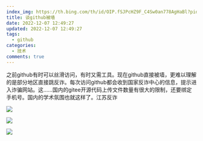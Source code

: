 ```yaml
---
index_img: https://th.bing.com/th/id/OIP.fSJPcHZ9F_C4Sw0an778AgHaBl?pid=ImgDet&rs=1
title: 谈github被墙
date: 2022-12-07 12:49:27
updated: 2022-12-07 12:49:27
tags:
  - github
categories:
  - 技术
comments: true
---
```

之前﻿github有时可以丝滑访问，有时又需工具。现在﻿github直接被墙，更难以理解的是部分地区直接跳反诈。每次访问github都会收到国家反诈中心的信息，提示进入诈骗网站。这……国内的gitee开源代码上传文件数量有很大的限制，还要绑定手机号。国内的学术氛围也就这样了。江苏反诈

![](https://pic1.zhimg.com/80/v2-b6c91574c17a9801b043f4c6056d2cbd_1440w.webp?source=1940ef5c)

![](https://pic1.zhimg.com/80/v2-a560e1efae379bc050110a6d25cfb9a9_1440w.webp?source=1940ef5c)

![](https://pic1.zhimg.com/80/v2-cc43ee32c1c49f3d5617d75d73d5b92e_1440w.webp?source=1940ef5c)